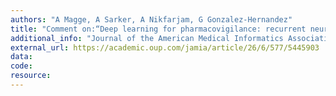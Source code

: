 ```yaml
---
authors: "A Magge, A Sarker, A Nikfarjam, G Gonzalez-Hernandez"
title: "Comment on:“Deep learning for pharmacovigilance: recurrent neural network architectures for labeling adverse drug reactions in Twitter posts.”"
additional_info: "Journal of the American Medical Informatics Association. 26 (6), 577-579. [Correspondence/Letter to the Editor]"
external_url: https://academic.oup.com/jamia/article/26/6/577/5445903
data:
code:
resource:
---
```

